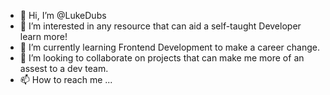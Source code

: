 - 👋 Hi, I’m @LukeDubs
- 👀 I’m interested in any resource that can aid a self-taught Developer learn more!
- 🌱 I’m currently learning Frontend Development to make a career change.
- 💞️ I’m looking to collaborate on projects that can make me more of an assest to a dev team.
- 📫 How to reach me ...

<!---
LukeDubs/LukeDubs is a ✨ special ✨ repository because its `README.md` (this file) appears on your GitHub profile.
You can click the Preview link to take a look at your changes.
--->
